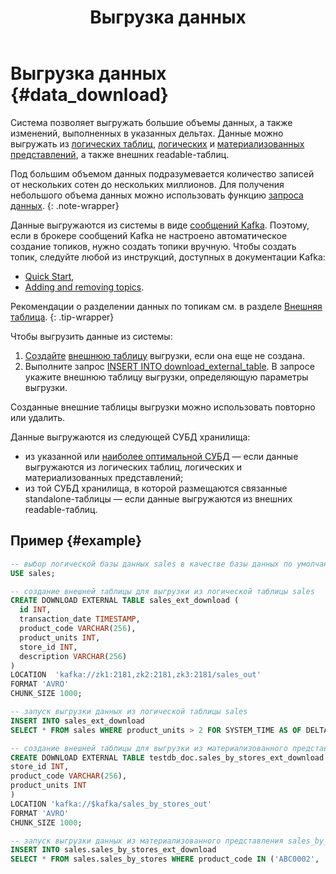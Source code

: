 ﻿---
layout: default
title: Выгрузка данных
nav_order: 5
parent: Работа с системой
has_children: false
---

# Выгрузка данных {#data_download}

Система позволяет выгружать большие объемы данных, а также изменений, выполненных 
в указанных дельтах. Данные можно выгружать из [логических таблиц](../../overview/main_concepts/logical_table/logical_table.md), 
[логических](../../overview/main_concepts/logical_view/logical_view.md) и 
[материализованных представлений](../../overview/main_concepts/materialized_view/materialized_view.md), а также 
внешних readable-таблиц.

Под большим объемом данных подразумевается количество записей от нескольких сотен до нескольких миллионов.
Для получения небольшого объема данных можно использовать функцию [запроса данных](../data_reading/data_reading.md).
{: .note-wrapper}

Данные выгружаются из системы в виде [сообщений Kafka](../../reference/upload_format/upload_format.md).
Поэтому, если в брокере сообщений Kafka не настроено автоматическое создание топиков, нужно создать топики вручную.
Чтобы создать топик, следуйте любой из инструкций, доступных в документации Kafka:
* [Quick Start](https://kafka.apache.org/documentation/#quickstart),
* [Adding and removing topics](https://kafka.apache.org/documentation/#basic_ops_add_topic).

Рекомендации о разделении данных по топикам см. в разделе [Внешняя таблица](../../overview/main_concepts/external_table/external_table.md).
{: .tip-wrapper}

Чтобы выгрузить данные из системы:
1. [Создайте](../../reference/sql_plus_requests/CREATE_DOWNLOAD_EXTERNAL_TABLE/CREATE_DOWNLOAD_EXTERNAL_TABLE.md) 
    [внешнюю таблицу](../../overview/main_concepts/external_table/external_table.md) 
    выгрузки, если она еще не создана.
2. Выполните запрос [INSERT INTO download_external_table](../../reference/sql_plus_requests/INSERT_INTO_download_external_table/INSERT_INTO_download_external_table.md). 
   В запросе укажите внешнюю таблицу выгрузки, определяющую параметры выгрузки.

Созданные внешние таблицы выгрузки можно использовать повторно или удалить.

Данные выгружаются из следующей СУБД хранилища:
* из указанной или [наиболее оптимальной СУБД](../../../working_with_system/data_reading/routing/routing.md) —
  если данные выгружаются из логических таблиц, логических и
  материализованных представлений;
* из той СУБД хранилища, в которой размещаются связанные standalone-таблицы — если данные выгружаются из внешних
  readable-таблиц.

## Пример {#example}
```sql
-- выбор логической базы данных sales в качестве базы данных по умолчанию
USE sales;

-- создание внешней таблицы для выгрузки из логической таблицы sales
CREATE DOWNLOAD EXTERNAL TABLE sales_ext_download (
  id INT,
  transaction_date TIMESTAMP,
  product_code VARCHAR(256),
  product_units INT,
  store_id INT,
  description VARCHAR(256)
)
LOCATION  'kafka://zk1:2181,zk2:2181,zk3:2181/sales_out'
FORMAT 'AVRO'
CHUNK_SIZE 1000;

-- запуск выгрузки данных из логической таблицы sales
INSERT INTO sales_ext_download 
SELECT * FROM sales WHERE product_units > 2 FOR SYSTEM_TIME AS OF DELTA_NUM 10;

-- создание внешней таблицы для выгрузки из материализованного представления sales_by_stores
CREATE DOWNLOAD EXTERNAL TABLE testdb_doc.sales_by_stores_ext_download (
store_id INT,
product_code VARCHAR(256),
product_units INT
)
LOCATION 'kafka://$kafka/sales_by_stores_out'
FORMAT 'AVRO'
CHUNK_SIZE 1000;

-- запуск выгрузки данных из материализованного представления sales_by_stores
INSERT INTO sales.sales_by_stores_ext_download
SELECT * FROM sales.sales_by_stores WHERE product_code IN ('ABC0002', 'ABC0003', 'ABC0004') DATASOURCE_TYPE = 'adqm';
```